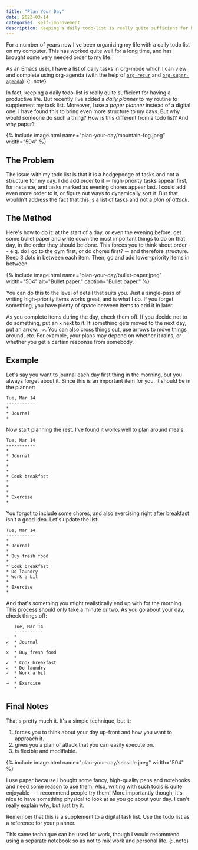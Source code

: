 ```yaml
---
title: "Plan Your Day"
date: 2023-03-14
categories: self-improvement
description: Keeping a daily todo-list is really quite sufficient for having a productive life. But recently I've added a *daily planner* to my routine to supplement my task list.
---
```


For a number of years now I've been organizing my life with a daily todo list on
my computer. This has worked quite well for a long time, and has brought some
very needed order to my life.

As an Emacs user, I have a list of daily tasks in org-mode which I can view and
complete using org-agenda (with the help of
[`org-recur`](https://github.com/mrcnski/org-recur) and
[`org-super-agenda`](https://github.com/alphapapa/org-super-agenda)).
{: .note}

In fact, keeping a daily todo-list is really quite sufficient for having a
productive life. But recently I've added a *daily planner* to my routine to
supplement my task list. Moreover, I use a *paper planner* instead of a digital
one. I have found this to bring even more structure to my days. But why would
someone do such a thing? How is this different from a todo list? And why paper?

{% include image.html name="plan-your-day/mountain-fog.jpeg" width="504" %}

## The Problem

The issue with my todo list is that it is a hodgepodge of tasks and not a
structure for my day. I did add order to it -- high-priority tasks appear first,
for instance, and tasks marked as evening chores appear last. I could add even
more order to it, or figure out ways to dynamically sort it. But that wouldn't
address the fact that this is a list of tasks and not a *plan of attack*.

## The Method

Here's how to do it: at the start of a day, or even the evening before, get some
bullet paper and write down the most important things to do on that day, in the
order they should be done. This forces you to think about order -- e.g. do I go
to the gym first, or do chores first? -- and therefore structure. Keep 3 dots in
between each item. Then, go and add lower-priority items in between.

{% include image.html name="plan-your-day/bullet-paper.jpeg" width="504" alt="Bullet paper." caption="Bullet paper." %}

You can do this to the level of detail that suits you. Just a single-pass of
writing high-priority items works great, and is what I do. If you forget
something, you have plenty of space between items to add it in later.

As you complete items during the day, check them off. If you decide not to do
something, put an `x` next to it. If something gets moved to the next day, put
an arrow: `->`. You can also cross things out, use arrows to move things around,
etc. For example, your plans may depend on whether it rains, or whether you get
a certain response from somebody.

## Example

Let's say you want to journal each day first thing in the morning, but you
always forget about it. Since this is an important item for you, it should be in
the planner:

```
Tue, Mar 14
-----------
*
* Journal
*
```

Now start planning the rest. I've found it works well to plan around meals:

```
Tue, Mar 14
-----------
*
* Journal
*
*
*
* Cook breakfast
*
*
*
* Exercise
*
```

You forgot to include some chores, and also exercising right after breakfast
isn't a good idea. Let's update the list:

```
Tue, Mar 14
-----------
*
* Journal
*
* Buy fresh food
*
* Cook breakfast
* Do laundry
* Work a bit
*
* Exercise
*
```

And that's something you might realistically end up with for the morning. This
process should only take a minute or two. As you go about your day, check things
off:

```
   Tue, Mar 14
   -----------
   *
✓  * Journal
   *
x  * Buy fresh food
   *
✓  * Cook breakfast
✓  * Do laundry
✓  * Work a bit
   *
→  * Exercise
   *
```

## Final Notes

That's pretty much it. It's a simple technique, but it:

1. forces you to think about your day up-front and how you want to approach it.
2. gives you a plan of attack that you can easily execute on.
3. is flexible and modifiable.

{% include image.html name="plan-your-day/seaside.jpeg" width="504" %}

I use paper because I bought some fancy, high-quality pens and notebooks and
need some reason to use them. Also, writing with such tools is quite enjoyable
-- I recommend people try them! More importantly though, it's nice to have
something physical to look at as you go about your day. I can't really explain
why, but just try it.

Remember that this is a supplement to a digital task list. Use the todo list as
a reference for your planner.

This same technique can be used for work, though I would recommend using a
separate notebook so as not to mix work and personal life.
{: .note}
